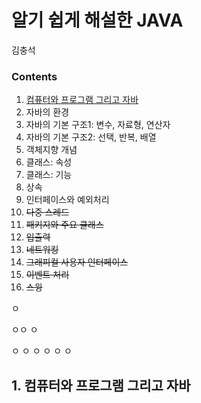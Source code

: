 # 알기 쉽게 해설한 JAVA

김충석

### Contents
1.	[컴퓨터와 프로그램 그리고 자바](#1.-컴퓨터와-프로그램-그리고-자바)
2.	자바의 환경
3.	자바의 기본 구조1: 변수, 자료형, 연산자
4.	자바의 기본 구조2: 선택, 반복, 배열
5.	객체지향 개념
6.	클래스: 속성
7.	클래스: 기능
8.	상속
9.	인터페이스와 예외처리
10.	~~다중 스레드~~
11.	~~패키지와 주요 클래스~~
12.	~~입출력~~
13.	~~네트워킹~~
14.	~~그래피컬 사용자 인터페이스~~
15.	~~이벤트 처리~~
16.	~~스윙~~


ㅇ

ㅇㅇ
ㅇ

ㅇ
ㅇ
ㅇ
ㅇ
ㅇ
ㅇ

## 1. 컴퓨터와 프로그램 그리고 자바

